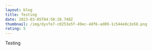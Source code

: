 ```yaml
---
layout: blog
title: Testing
date: 2023-03-05T04:50:28.748Z
thumbnail: /img/dysfe7-c0253e5f-49ec-4df6-ad09-1c544e8c2e58.png
rating: 5
---
```

T﻿esting